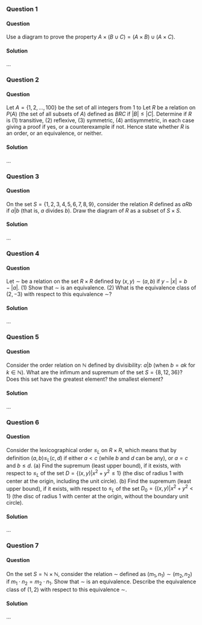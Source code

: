### Question 1

#### Question

Use a diagram to prove the property $A\times(B\cup C)=(A\times B)\cup(A\times C)$.

#### Solution

...

### Question 2

#### Question

Let $A=\{1, 2,\ldots, 100\}$ be the set of all integers from 1 to Let $R$ be a relation on $P(A)$ (the set of all subsets of $A$) defined as $B R C$ if $|B|\leq|C|$. Determine if $R$ is (1) transitive, (2) reflexive, (3) symmetric, (4) antisymmetric, in each case giving a proof if yes, or a counterexample if not. Hence state whether $R$ is an order, or an equivalence, or neither.

#### Solution

...

### Question 3

#### Question

On the set $S=\{1, 2, 3, 4, 5, 6, 7, 8, 9\}$, consider the relation $R$ defined as $a R b$ if $a| b$ (that is, $a$ divides $b$). Draw the diagram of $R$ as a subset of $S\times S$.

#### Solution

...

### Question 4

#### Question

Let $\sim$ be a relation on the set $R\times R$ defined by $(x, y)\sim(a, b)$ if $y-|x|= b-|a|$. (1) Show that $\sim$ is an equivalence. (2) What is the equivalence class of $(2,-3)$ with respect to this equivalence $\sim$?

#### Solution

...

### Question 5

#### Question

Consider the order relation on $\mathbb{N}$ defined by divisibility: $a| b$ (when $b= ak$ for $k\in\mathbb{N}$). What are the infimum and supremum of the set $S=\{8, 12, 36\}$? Does this set have the greatest element? the smallest element?

#### Solution

...

### Question 6

#### Question

Consider the lexicographical order $\leq_L$ on $R\times R$, which means that by definition $(a, b)\leq_L(c, d)$ if either $a< c$ (while $b$ and $d$ can be any), or $a= c$ and $b\leq d$. (a) Find the supremum (least upper bound), if it exists, with respect to $\leq_L$ of the set $D=\{(x, y)| x^2+ y^2\leq 1\}$ (the disc of radius 1 with center at the origin, including the unit circle). (b) Find the supremum (least upper bound), if it exists, with respect to $\leq_L$ of the set $D_0=\{(x, y)| x^2+ y^2< 1\}$ (the disc of radius 1 with center at the origin, without the boundary unit circle).

#### Solution

...

### Question 7

#### Question

On the set $S=\mathbb{N}\times\mathbb{N}$, consider the relation $\sim$ defined as $(m_1, n_1)\sim(m_2, n_2)$ if $m_1\cdot n_2= m_2\cdot n_1$. Show that $\sim$ is an equivalence. Describe the equivalence class of $(1, 2)$ with respect to this equivalence $\sim$.

#### Solution

...